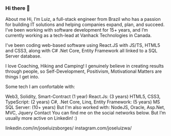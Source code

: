 ### Hi there 👋
  
About me
Hi, I’m Luiz, a full-stack engineer from Brazil who has a passion for building IT solutions and helping companies expand, plan, and succeed. I’ve been working with software development for 15+ years, and I’m currently working as a tech-lead at Vanhack Technologies in Canada.

I've been coding web-based software using React.JS with JS/TS, HTML5 and CSS3, along with C# .Net Core, Entity Framework all linked to a SQL Server database.

I love Coaching, Hiking and Camping! I genuinely believe in creating results through people, so Self-Development, Positivism, Motivational Matters are things I get into.

Some tech I am confortable with:

Web3, Solidity, Smart-Contract (1 year)
React.Js: (3 years)
HTML5, CSS3, TypeScript: (2 years)
C#, .Net Core, Linq, Entity Framework: (5 years)
MS SQL Server: (10+ years)
But I'm also worked with: NodeJS, Oracle, Asp.Net, MVC, Jquery
Contact
You can find me on the social networks below. But I’m usually more active on Linkedin! :)

linkedin.com/in/joseluizsborges/
instagram.com/joseluizwa/

